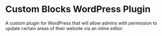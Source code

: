 # Custom Blocks WordPress Plugin
A custom plugin for WordPress that will allow admins with permission to update certain areas of their website via an inline editor.
